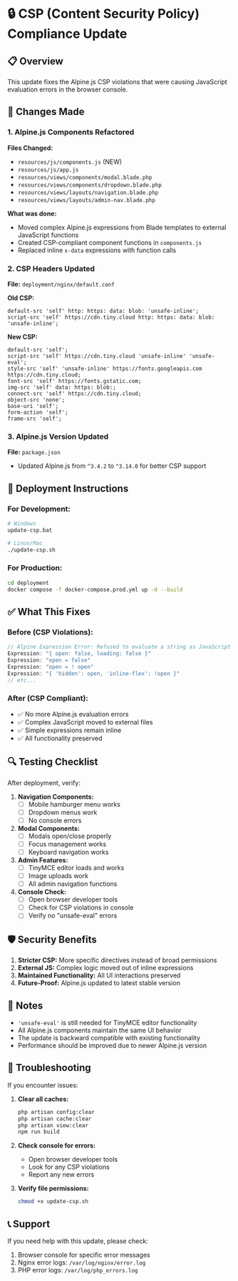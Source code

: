 # 🔒 CSP (Content Security Policy) Compliance Update

## 📋 Overview
This update fixes the Alpine.js CSP violations that were causing JavaScript evaluation errors in the browser console.

## 🔧 Changes Made

### 1. Alpine.js Components Refactored
**Files Changed:**
- `resources/js/components.js` (NEW)
- `resources/js/app.js`
- `resources/views/components/modal.blade.php`
- `resources/views/components/dropdown.blade.php`
- `resources/views/layouts/navigation.blade.php`
- `resources/views/layouts/admin-nav.blade.php`

**What was done:**
- Moved complex Alpine.js expressions from Blade templates to external JavaScript functions
- Created CSP-compliant component functions in `components.js`
- Replaced inline `x-data` expressions with function calls

### 2. CSP Headers Updated
**File:** `deployment/nginx/default.conf`

**Old CSP:**
```
default-src 'self' http: https: data: blob: 'unsafe-inline'; 
script-src 'self' https://cdn.tiny.cloud http: https: data: blob: 'unsafe-inline';
```

**New CSP:**
```
default-src 'self'; 
script-src 'self' https://cdn.tiny.cloud 'unsafe-inline' 'unsafe-eval'; 
style-src 'self' 'unsafe-inline' https://fonts.googleapis.com https://cdn.tiny.cloud; 
font-src 'self' https://fonts.gstatic.com; 
img-src 'self' data: https: blob:; 
connect-src 'self' https://cdn.tiny.cloud; 
object-src 'none'; 
base-uri 'self'; 
form-action 'self'; 
frame-src 'self';
```

### 3. Alpine.js Version Updated
**File:** `package.json`
- Updated Alpine.js from `^3.4.2` to `^3.14.0` for better CSP support

## 🚀 Deployment Instructions

### For Development:
```bash
# Windows
update-csp.bat

# Linux/Mac
./update-csp.sh
```

### For Production:
```bash
cd deployment
docker compose -f docker-compose.prod.yml up -d --build
```

## ✅ What This Fixes

### Before (CSP Violations):
```javascript
// Alpine Expression Error: Refused to evaluate a string as JavaScript
Expression: "{ open: false, loading: false }"
Expression: "open = false"
Expression: "open = ! open" 
Expression: "{ 'hidden': open, 'inline-flex': !open }"
// etc...
```

### After (CSP Compliant):
- ✅ No more Alpine.js evaluation errors
- ✅ Complex JavaScript moved to external files
- ✅ Simple expressions remain inline
- ✅ All functionality preserved

## 🔍 Testing Checklist

After deployment, verify:

1. **Navigation Components:**
   - [ ] Mobile hamburger menu works
   - [ ] Dropdown menus work
   - [ ] No console errors

2. **Modal Components:**
   - [ ] Modals open/close properly
   - [ ] Focus management works
   - [ ] Keyboard navigation works

3. **Admin Features:**
   - [ ] TinyMCE editor loads and works
   - [ ] Image uploads work
   - [ ] All admin navigation functions

4. **Console Check:**
   - [ ] Open browser developer tools
   - [ ] Check for CSP violations in console
   - [ ] Verify no "unsafe-eval" errors

## 🛡️ Security Benefits

1. **Stricter CSP:** More specific directives instead of broad permissions
2. **External JS:** Complex logic moved out of inline expressions
3. **Maintained Functionality:** All UI interactions preserved
4. **Future-Proof:** Alpine.js updated to latest stable version

## 📝 Notes

- `'unsafe-eval'` is still needed for TinyMCE editor functionality
- All Alpine.js components maintain the same UI behavior
- The update is backward compatible with existing functionality
- Performance should be improved due to newer Alpine.js version

## 🔧 Troubleshooting

If you encounter issues:

1. **Clear all caches:**
   ```bash
   php artisan config:clear
   php artisan cache:clear
   php artisan view:clear
   npm run build
   ```

2. **Check console for errors:**
   - Open browser developer tools
   - Look for any CSP violations
   - Report any new errors

3. **Verify file permissions:**
   ```bash
   chmod +x update-csp.sh
   ```

## 📞 Support

If you need help with this update, please check:
1. Browser console for specific error messages
2. Nginx error logs: `/var/log/nginx/error.log`
3. PHP error logs: `/var/log/php_errors.log`
